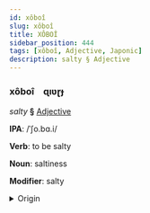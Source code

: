 ```yaml
---
id: xôboî
slug: xôboî
title: XÔBOÎ
sidebar_position: 444
tags: [xôboî, Adjective, Japonic]
description: salty § Adjective
---
```


### xôboî&emsp;<span kind="abugida">ɋıʋɽɟ</span>

*salty* **§** [Adjective](../../tags/Adjective)

**IPA**: /ˈʃo.bɑ.i/

**Verb**: to be salty

**Noun**: saltiness

**Modifier**: salty

<details>
    <summary>Origin</summary>
    Japanese 塩っぱい shoppai [ɕo̞p̚pa̠i]<br/>
    <em>Japonic Language Family</em>
</details>